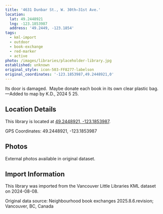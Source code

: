 ```yaml
---
title: '4631 Dunbar St., W. 30th—31st Ave.'
location:
  lat: 49.2448921
  lng: -123.1853987
  address: '49.2449, -123.1854'
tags:
  - kml-import
  - outdoor
  - book-exchange
  - red-marker
  - active
photo: /images/libraries/placeholder-library.jpg
established: unknown
original_style: icon-503-FF8277-labelson
original_coordinates: '-123.1853987,49.2448921,0'
---
```

Its door is damaged.  Maybe donate each book in its own clear plastic bag.
—Added to map by K.D., 2024 5 25.

## Location Details

This library is located at [49.2448921, -123.1853987](https://www.google.com/maps?q=49.2448921,-123.1853987).

GPS Coordinates: 49.2448921, -123.1853987

## Photos

External photos available in original dataset.

## Import Information

This library was imported from the Vancouver Little Libraries KML dataset on 2024-08-08.

Original data source: Neighbourhood book exchanges 2025.8.6.revision; Vancouver, BC, Canada
